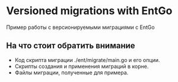 # Versioned migrations with EntGo

Пример работы с версионируемыми миграциями с EntGo

## На что стоит обратить внимание

- Код скрипта миграции ./ent/migrate/main.go и его опции.
- Скрипты создания и применения миграций в корне.
- Файлы миграции, полученные для примера.